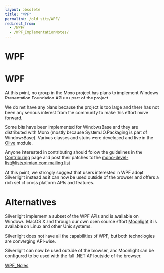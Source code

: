 ```yaml
---
layout: obsolete
title: "WPF"
permalink: /old_site/WPF/
redirect_from:
  - /WPF/
  - /WPF_ImplementationNotes/
---
```


WPF
===

WPF
===

At this point, no group in the Mono project has plans to implement Windows Presentation Foundation APIs as part of the project.

We do not have any plans because the project is too large and there has not been any serious interest from the community to make this effort move forward.

Some bits have been implemented for WindowsBase and they are distributed with Mono (mostly because System.IO.Packaging is part of WindowsBase). Various classes and stubs were developed and live in the [Olive]({{site.github.url}}/old_site/Olive "Olive") module.

Anyone interested in contributing should follow the guidelines in the [Contributing]({{site.github.url}}/old_site/Contributing "Contributing") page and post their patches to the [mono-devel-list@lists.ximian.com mailing list](/index.php?title=Lists&action=edit&redlink=1 "Lists (page does not exist)")

At this point, we strongly suggest that users interested in WPF adopt Silverlight instead as it can now be used outside of the browser and offers a rich set of cross platform APIs and features.

Alternatives
============

Silverlight implement a subset of the WPF APIs and is available on Windows, MacOS X and through our own open source effort [Moonlight]({{site.github.url}}/old_site/Moonlight "Moonlight") it is available on Linux and other Unix systems.

Silverlight does not have all the capabilities of WPF, but both technologies are converging API-wise.

Silverlight can now be used outside of the browser, and Moonlight can be configured to be used with the full .NET API outside of the browser.

[WPF\_Notes]({{site.github.url}}/old_site/WPF_Notes "WPF Notes")

